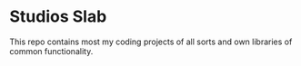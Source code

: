 # Studios Slab
This repo contains most my coding projects of all sorts and own libraries of common functionality.
